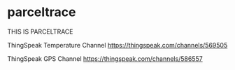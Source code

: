 # parceltrace

THIS IS PARCELTRACE

ThingSpeak Temperature Channel
https://thingspeak.com/channels/569505

ThingSpeak GPS Channel
https://thingspeak.com/channels/586557

